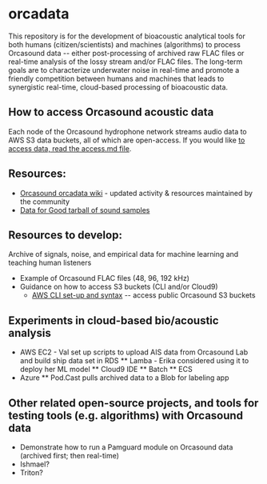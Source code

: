 # orcadata
This repository is for the development of bioacoustic analytical tools for both humans (citizen/scientists) and machines (algorithms) to process Orcasound data -- either post-processing of archived raw FLAC files or real-time analysis of the lossy stream and/or FLAC files. The long-term goals are to characterize underwater noise in real-time and promote a friendly competition between humans and machines that leads to synergistic real-time, cloud-based processing of bioacoustic data.

## How to access Orcasound acoustic data
Each node of the Orcasound hydrophone network streams audio data to AWS S3 data buckets, all of which are open-access. If you would like [to access data, read the access.md file](https://github.com/orcasound/orcadata/blob/master/access.md).

## Resources:
* [Orcasound orcadata wiki](https://github.com/orcasound/orcadata/wiki/Orcadata-wiki) - updated activity & resources maintained by the community
* [Data for Good tarball of sound samples](http://orcasound.net/data4good)

## Resources to develop:

Archive of signals, noise, and empirical data for machine learning and teaching human listeners
* Example of Orcasound FLAC files (48, 96, 192 kHz)
* Guidance on how to access S3 buckets (CLI and/or Cloud9)
  * [AWS CLI set-up and syntax](https://github.com/orcasound/orcadata/blob/master/access.md) -- access public Orcasound S3 buckets

## Experiments in cloud-based bio/acoustic analysis
* AWS EC2 - Val set up scripts to upload AIS data from Orcasound Lab and build ship data set in RDS
** Lamba - Erika considered using it to deploy her ML model
** Cloud9 IDE
** Batch
** ECS
* Azure
** Pod.Cast pulls archived data to a Blob for labeling app

## Other related open-source projects, and tools for testing tools (e.g. algorithms) with Orcasound data

* Demonstrate how to run a Pamguard module on Orcasound data (archived first; then real-time)
* Ishmael?
* Triton?




